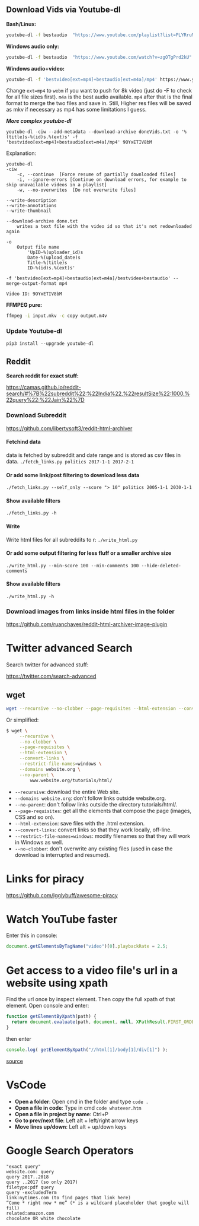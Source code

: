 ## Download Vids via Youtube-dl
**Bash/Linux:**
```bash
youtube-dl -f bestaudio  "https://www.youtube.com/playlist?list=PLYRruMbyFRcBVdVN8v4FNkIKkXvL-bZn_" --exec "ffmpeg -i {}  -codec:a libmp3lame -qscale:a 0 {}.mp3 && rm {} "
```

**Windows audio only:**
```bash
youtube-dl -f bestaudio  "https://www.youtube.com/watch?v=zgOTgPrd2kU" --exec "ffmpeg -i {}  -codec:a libmp3lame -qscale:a 0 {}.mp3 && del {} "
```

**Windows audio+video:**
```bash
youtube-dl -f 'bestvideo[ext=mp4]+bestaudio[ext=m4a]/mp4' https://www.youtube.com/watch?v=dPuzkFfAESI
```
Change `ext=mp4` to `webm` if you want to push for 8k video (just do -F to check for all file sizes first). `m4a` is the best audio available. `mp4` after that is the final format to merge the two files and save in. Still, Higher res files will be saved as mkv if necessary as mp4 has some limitations I guess.

***More complex youtube-dl***

```
youtube-dl -ciw --add-metadata --download-archive doneVids.txt -o '%(title)s-%(id)s.%(ext)s' -f 'bestvideo[ext=mp4]+bestaudio[ext=m4a]/mp4' 9OYxETIV8bM
```

Explanation:
```
youtube-dl
-ciw
	-c, --continue  [Force resume of partially downloaded files]
	-i, --ignore-errors [Continue on download errors, for example to skip unavailable videos in a playlist]
	-w, --no-overwrites  [Do not overwrite files]

--write-description 
--write-annotations 
--write-thumbnail 

--download-archive done.txt
	writes a text file with the video id so that it's not redownloaded again

-o 
	Output file name
		'UpID-%(uploader_id)s 
		Date-%(upload_date)s 
		Title-%(title)s 
		ID-%(id)s.%(ext)s' 

-f 'bestvideo[ext=mp4]+bestaudio[ext=m4a]/bestvideo+bestaudio' --merge-output-format mp4 

Video ID: 9OYxETIV8bM
```

**FFMPEG pure:**
```bash
ffmpeg -i input.mkv -c copy output.m4v
```

### Update Youtube-dl
```pip3 install --upgrade youtube-dl```

## Reddit
**Search reddit for exact stuff:**

https://camas.github.io/reddit-search/#%7B%22subreddit%22:%22India%22,%22resultSize%22:1000,%22query%22:%22Jain%22%7D

### Download Subreddit
https://github.com/libertysoft3/reddit-html-archiver

#### Fetchind data
data is fetched by subreddit and date range and is stored as csv files in data.
`./fetch_links.py politics 2017-1-1 2017-2-1`

#### Or add some link/post filtering to download less data
`./fetch_links.py --self_only --score "> 10" politics 2005-1-1 2030-1-1`

#### Show available filters
`./fetch_links.py -h`

#### Write
Write html files for all subreddits to r: `./write_html.py`

#### Or add some output filtering for less fluff or a smaller archive size
`./write_html.py --min-score 100 --min-comments 100 --hide-deleted-comments`

#### Show available filters
`./write_html.py -h`

### Download images from links inside html files in the folder
https://github.com/ruanchaves/reddit-html-archiver-image-plugin

# Twitter advanced Search
Search twitter for advanced stuff:

https://twitter.com/search-advanced

## wget
```bash
wget --recursive --no-clobber --page-requisites --html-extension --convert-links --restrict-file-names=windows --domains abhinavkr.ga --no-parent https://abhinavkr.com
```

Or simplified:

```bash
$ wget \
     --recursive \
     --no-clobber \
     --page-requisites \
     --html-extension \
     --convert-links \
     --restrict-file-names=windows \
     --domains website.org \
     --no-parent \
         www.website.org/tutorials/html/
```
* `--recursive`: download the entire Web site.
* `--domains website.org`: don't follow links outside website.org.
* `--no-parent`: don't follow links outside the directory tutorials/html/.
* `--page-requisites`: get all the elements that compose the page (images, CSS and so on).
* `--html-extension`: save files with the .html extension.
* `--convert-links`: convert links so that they work locally, off-line.
* `--restrict-file-names=windows`: modify filenames so that they will work in Windows as well.
* `--no-clobber`: don't overwrite any existing files (used in case the download is interrupted and resumed).

# Links for piracy
https://github.com/Igglybuff/awesome-piracy

# Watch YouTube faster
Enter this in console:
```js
document.getElementsByTagName("video")[0].playbackRate = 2.5;
```

# Get access to a video file's url in a website using xpath
Find the url once by inspect element. Then copy the full xpath of that element.
Open console and enter:
```js
function getElementByXpath(path) {
  return document.evaluate(path, document, null, XPathResult.FIRST_ORDERED_NODE_TYPE, null).singleNodeValue;
}
```
then enter
```js
console.log( getElementByXpath("//html[1]/body[1]/div[1]") );
```
[source](https://stackoverflow.com/a/14284815/2365231)

# VsCode
* **Open a folder**: Open cmd in the folder and type `code .`
* **Open a file in code**: Type in cmd `code whatever.htm`
* **Open a file in project by name**: Ctrl+P
* **Go to prev/next file**: Left alt + left/right arrow keys
* **Move lines up/down**: Left alt + up/down keys

# Google Search Operators
```
"exact query"
website.com: query
query 2017..2018
query ..2017 (so only 2017)
filetype:pdf query
query -excludedTerm
link:nytimes.com (to find pages that link here)
“Come * right now * me” (* is a wildcard placeholder that google will fill)
related:amazon.com
chocolate OR white chocolate
```

